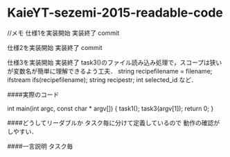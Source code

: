 # KaieYT-sezemi-2015-readable-code
//メモ
仕様1を実装開始
実装終了
commit

仕様2を実装開始
実装終了
commit

仕様3を実装開始
実装終了
task3()のファイル読み込み処理で，スコープは狭いが変数名が簡単に理解できるよう工夫．
string recipefilename = filename;
ifstream ifs(recipefilename);
string recipestr;
int selected_id
など．

####実際のコード

int main(int argc, const char * argv[]) {
    task1();
    task3(argv[1]);
    return 0;
}

####どうしてリーダブルか
タスク毎に分けて定義しているので
動作の確認がしやすい．

####一言説明
タスク毎
